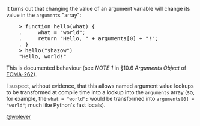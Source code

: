 It turns out that changing the value of an argument variable will change its
value in the `arguments` "array":

<pre lang="javascript">
    > function hello(what) {
    .     what = "world";
    .     return "Hello, " + arguments[0] + "!";
    . }
    > hello("shazow")
    "Hello, world!"
</pre>

This is documented behaviour (see *NOTE 1* in &#167;10.6 *Arguments Object* of
[ECMA-262](http://es5.github.com/#x10.6)).

I suspect, without evidence, that this allows named argument value lookups to
be transformed at compile time into a lookup into the `arguments` array (so,
for example, the `what = "world";` would be transformed into `arguments[0] =
"world"`; much like Python's fast locals).

[@wolever](http://twitter.com/wolever)
